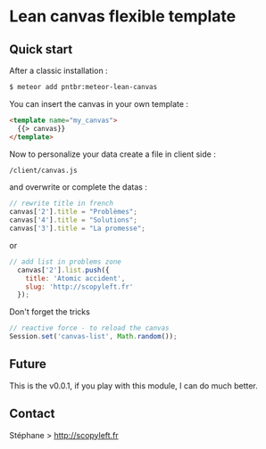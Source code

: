 # Lean canvas flexible template

## Quick start

After a classic installation :

```bash
$ meteor add pntbr:meteor-lean-canvas
```
You can insert the canvas in your own template :

```html
<template name="my_canvas">
  {{> canvas}}
</template>
```
Now to personalize your data create a file in client side :

```bash
/client/canvas.js
```
and overwrite or complete the datas :

```js
// rewrite title in french
canvas['2'].title = "Problèmes";
canvas['4'].title = "Solutions";
canvas['3'].title = "La promesse";
```
or

```js
// add list in problems zone
  canvas['2'].list.push({
    title: 'Atomic accident',
    slug: 'http://scopyleft.fr'
  });
```

Don't forget the tricks
```js
// reactive force - to reload the canvas
Session.set('canvas-list', Math.random());
```
## Future

This is the v0.0.1, if you play with this module, I can do much better.

## Contact

Stéphane > http://scopyleft.fr
